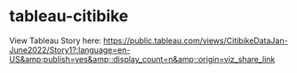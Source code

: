 # tableau-citibike
View Tableau Story here: https://public.tableau.com/views/CitibikeDataJan-June2022/Story1?:language=en-US&amp;publish=yes&amp;:display_count=n&amp;:origin=viz_share_link
